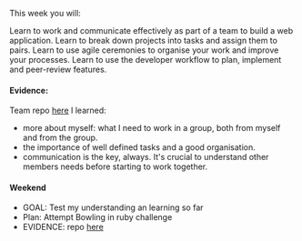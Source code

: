 This week you will:

Learn to work and communicate effectively as part of a team to build a web application.
Learn to break down projects into tasks and assign them to pairs.
Learn to use agile ceremonies to organise your work and improve your processes.
Learn to use the developer workflow to plan, implement and peer-review features.


#### Evidence:
Team repo [here](https://github.com/jpates1/makersbnb-earth)
I learned:
+ more about myself: what I need to work in a group, both from myself and from the group.
+ the importance of well defined tasks and a good organisation.
+ communication is the key, always. It's crucial to understand other members needs before starting to work together.


#### Weekend 
- GOAL: Test my understanding an learning so far
- Plan: Attempt Bowling in ruby challenge 
- EVIDENCE: repo [here](https://github.com/ValeSer/bowling-challenge-ruby)